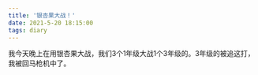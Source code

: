 ```yaml
---
title: '银杏果大战！'
date: 2021-5-20 18:15:00
tags: diary
---
```

我今天晚上在用银杏果大战，我们3个1年级大战1个3年级的。3年级的被追这打，我被回马枪机中了。
